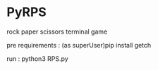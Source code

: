 # PyRPS
rock paper scissors terminal game

pre requirements : (as superUser)pip install getch

run : python3 RPS.py
